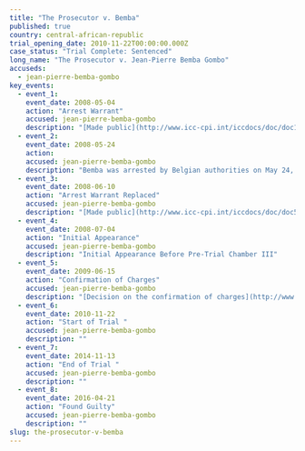 ```yaml
---
title: "The Prosecutor v. Bemba"
published: true
country: central-african-republic
trial_opening_date: 2010-11-22T00:00:00.000Z
case_status: "Trial Complete: Sentenced"
long_name: "The Prosecutor v. Jean-Pierre Bemba Gombo"
accuseds:
  - jean-pierre-bemba-gombo
key_events:
  - event_1:
    event_date: 2008-05-04
    action: "Arrest Warrant"
    accused: jean-pierre-bemba-gombo
    description: "[Made public](http://www.icc-cpi.int/iccdocs/doc/doc1694691.pdf)"
  - event_2:
    event_date: 2008-05-24
    action:
    accused: jean-pierre-bemba-gombo
    description: "Bemba was arrested by Belgian authorities on May 24, 2008 and transferred to ICC custody thereafter. Charges were confirmed against him on June 15, 2009 by Pre-Trial Chamber II. His trial ended on November 13, 2014, and a trial judgment is forthcoming."
  - event_3:
    event_date: 2008-06-10
    action: "Arrest Warrant Replaced"
    accused: jean-pierre-bemba-gombo
    description: "[Made public](http://www.icc-cpi.int/iccdocs/doc/doc535163.pdf)"
  - event_4:
    event_date: 2008-07-04
    action: "Initial Appearance"
    accused: jean-pierre-bemba-gombo
    description: "Initial Appearance Before Pre-Trial Chamber III"
  - event_5:
    event_date: 2009-06-15
    action: "Confirmation of Charges"
    accused: jean-pierre-bemba-gombo
    description: "[Decision on the confirmation of charges](http://www.icc-cpi.int/iccdocs/doc/doc699541.pdf)"
  - event_6:
    event_date: 2010-11-22
    action: "Start of Trial "
    accused: jean-pierre-bemba-gombo
    description: ""
  - event_7:
    event_date: 2014-11-13
    action: "End of Trial "
    accused: jean-pierre-bemba-gombo
    description: ""
  - event_8:
    event_date: 2016-04-21
    action: "Found Guilty"
    accused: jean-pierre-bemba-gombo
    description: ""
slug: the-prosecutor-v-bemba
---
```

